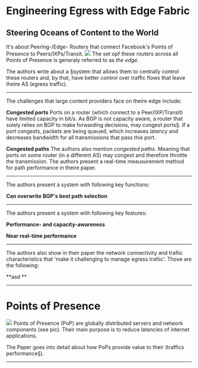 Engineering Egress with Edge Fabric
===================================
## Steering Oceans of Content to the World

It's about Peering-/Edge- Routers that connect Facebook's Points of Presence to Peers/IXPs/Transit.
![](PoP.png)
The set opf these routers across all Points of Presence is generaly referred to as *the edge*.

The authors write about a §system that allows them to centrally control these routers and, by that, have better control over traffic flows that leave theire AS (egress traffic). 

---

The challenges that large content providers face on theire edge include:

**Congested ports**
Ports on a router (which connect to a Peer/IXP/Transit) have limited capacity in bit/s. As BGP is not capacity aware, a router that solely relies on BGP to make forwarding decisions, may congest ports§. If a port congests, packets are being queued, which increases latency and decreases bandwidth for all transmissions that pass this port.

**Congested paths**
The authors also mention *congested paths*. Meaning that ports on some router (in a different AS) may congest and therefore throttle the transmission. The authors present a real-time meausurement method for path performance in theire paper.

---
The authors present a system with following key functions:

**Can overwrite BGP's best path selection**

---

The authors present a system with following key features:

**Performance- and capacity-awareness**


**Near real-time performance**

---

The authors also show in their paper the network connectivity and trafiic characteristics that 'make it challenging to manage egress trafiic'. Those are the following:

**asd **

---

Points of Presence
=================
![](PoP.png)
Points of Presence (PoP) are globally distributed servers and network components (see pic). Their main purpose is to reduce latencies of internet applications.

The Paper goes into detail about how PoPs provide value to their (traffics performance§).

---
